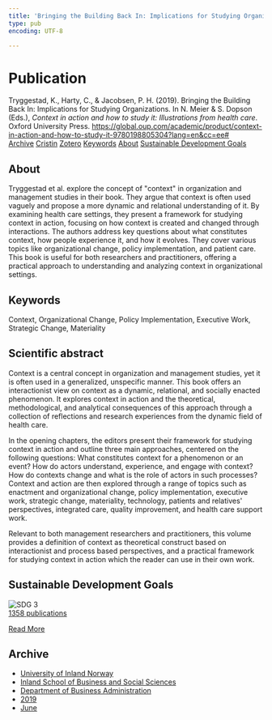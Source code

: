 ```yaml
---
title: 'Bringing the Building Back In: Implications for Studying Organizations'
type: pub
encoding: UTF-8

---
```

<h1>Publication</h1>
<article id="csl-bib-container-JFAHJZKP" class="csl-bib-container">
  <div class="csl-bib-body"> <div class="csl-entry">Tryggestad, K., Harty, C., &#38; Jacobsen, P. H. (2019). Bringing the Building Back In: Implications for Studying Organizations. In N. Meier &#38; S. Dopson (Eds.), <i>Context in action and how to study it: Illustrations from health care</i>. Oxford University Press. <a href="https://global.oup.com/academic/product/context-in-action-and-how-to-study-it-9780198805304?lang=en&#38;cc=ee#">https://global.oup.com/academic/product/context-in-action-and-how-to-study-it-9780198805304?lang=en&#38;cc=ee#</a></div> </div>
  <div class="csl-bib-buttons">
    <a href="#taxonomy-article-JFAHJZKP" alt="archive" class="csl-bib-button">Archive</a>
    <a href="https://app.cristin.no/results/show.jsf?id=1705292" alt="Cristin" class="csl-bib-button">Cristin</a>
    <a href="http://zotero.org/groups/5881554/items/JFAHJZKP" alt="Zotero" class="csl-bib-button">Zotero</a>
    <a href="#keywords-article-JFAHJZKP" alt="keywords" class="csl-bib-button">Keywords</a>
    <a href="#about-article-JFAHJZKP" alt="about_pub" class="csl-bib-button">About</a>
    <a href="#sdg-article-JFAHJZKP" alt="sdg" class="csl-bib-button">Sustainable Development Goals</a>
  </div>
  <div id="csl-bib-meta-container-JFAHJZKP"></div>
</article>
<div id="csl-bib-meta-JFAHJZKP" class="csl-bib-meta">
  <article id="about-article-JFAHJZKP" class="about_pub-article">
    <h1>About</h1>
    Tryggestad et al. explore the concept of "context" in organization and management studies in their book. They argue that context is often used vaguely and propose a more dynamic and relational understanding of it. By examining health care settings, they present a framework for studying context in action, focusing on how context is created and changed through interactions. The authors address key questions about what constitutes context, how people experience it, and how it evolves. They cover various topics like organizational change, policy implementation, and patient care. This book is useful for both researchers and practitioners, offering a practical approach to understanding and analyzing context in organizational settings.
  </article>
  <article id="keywords-article-JFAHJZKP" class="keywords-article">
    <h1>Keywords</h1>
    Context, Organizational Change, Policy Implementation, Executive Work, Strategic Change, Materiality
  </article>
  <article id="abstract-article-JFAHJZKP" class="abstract-article">
    <h1>Scientific abstract</h1>
    Context is a central concept in organization and management studies, yet it is often used in a generalized, unspecific manner. This book offers an interactionist view on context as a dynamic, relational, and socially enacted phenomenon. It explores context in action and the theoretical, methodological, and analytical consequences of this approach through a collection of reflections and research experiences from the dynamic field of health care.  
 
In the opening chapters, the editors present their framework for studying context in action and outline three main approaches, centered on the following questions: What constitutes context for a phenomenon or an event? How do actors understand, experience, and engage with context? How do contexts change and what is the role of actors in such processes? Context and action are then explored through a range of topics such as enactment and organizational change, policy implementation, executive work, strategic change, materiality, technology, patients and relatives' perspectives, integrated care, quality improvement, and health care support work.  
 
Relevant to both management researchers and practitioners, this volume provides a definition of context as theoretical construct based on interactionist and process based perspectives, and a practical framework for studying context in action which the reader can use in their own work.
  </article>
  <article id="sdg-article-JFAHJZKP" class="sdg-article">
    <h1>Sustainable Development Goals</h1>
    <div class="sdg-container"><div id="sdg3" class="sdg">
        <img src="{{< params subfolder >}}images/sdg/sdg03_en.png" class="image" alt="SDG 3">
        <div class="sdg-overlay">
          <a href="/en/archive/?key=?sdg=3#archive" class="sdg-publication-count"><span>1358</span> publications</a>
          <p><a href="https://sdgs.un.org/goals/goal3" class="sdg-read-more">Read More</a></p>
        </div>
      </div></div>
  </article>
  <article id="taxonomy-article-JFAHJZKP" class="taxonomy-article">
    <h1>Archive</h1>
    <ul>
      <li>
        <a href="/en/archive/?key=3DCRN523">University of Inland Norway</a>
      </li>
      <li>
        <a href="/en/archive/?key=DU8Q9LN9">Inland School of Business and Social Sciences</a>
      </li>
      <li>
        <a href="/en/archive/?key=3IQA89I8">Department of Business Administration</a>
      </li>
      <li>
        <a href="/en/archive/?key=9V5B7Z44">2019</a>
      </li>
      <li>
        <a href="/en/archive/?key=UYUI2U8S">June</a>
      </li>
    </ul>
  </article>
</div>
